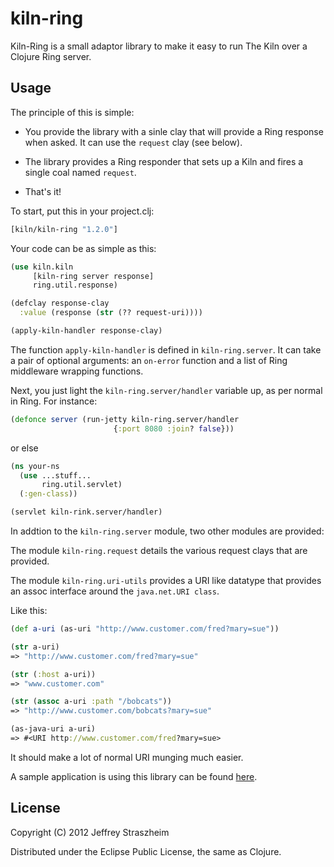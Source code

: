 # kiln-ring

Kiln-Ring is a small adaptor library to make it easy to run The Kiln
over a Clojure Ring server.

## Usage

The principle of this is simple:

* You provide the library with a sinle clay that will provide a Ring
  response when asked. It can use the `request` clay (see below).

* The library provides a Ring responder that sets up a Kiln and fires
  a single coal named `request`.

* That's it!

To start, put this in your project.clj:

````clojure
[kiln/kiln-ring "1.2.0"]
````

Your code can be as simple as this:

````clojure
(use kiln.kiln
     [kiln-ring server response]
     ring.util.response)

(defclay response-clay
  :value (response (str (?? request-uri))))

(apply-kiln-handler response-clay)
````

The function `apply-kiln-handler` is defined in `kiln-ring.server`. It
can take a pair of optional arguments: an `on-error` function and a
list of Ring middleware wrapping functions.

Next, you just light the `kiln-ring.server/handler` variable up, as
per normal in Ring. For instance:

````clojure
(defonce server (run-jetty kiln-ring.server/handler
	                   {:port 8080 :join? false}))
````

or else

````clojure
(ns your-ns
  (use ...stuff...
       ring.util.servlet)
  (:gen-class))

(servlet kiln-rink.server/handler)
````

In addtion to the `kiln-ring.server` module, two other modules are
provided:

The module `kiln-ring.request` details the various request clays that
are provided.

The module `kiln-ring.uri-utils` provides a URI like datatype that
provides an assoc interface around the `java.net.URI class`.

Like this:

 ````clojure
(def a-uri (as-uri "http://www.customer.com/fred?mary=sue"))

(str a-uri)
=> "http://www.customer.com/fred?mary=sue"

(str (:host a-uri))
=> "www.customer.com"

(str (assoc a-uri :path "/bobcats"))
=> "http://www.customer.com/bobcats?mary=sue"

(as-java-uri a-uri)
=> #<URI http://www.customer.com/fred?mary=sue>
````

It should make a lot of normal URI munging much easier.

A sample application is using this library can be found
[here](http://github.com/straszheimjeffrey/The-Kiln/tree/master/sample).

## License

Copyright (C) 2012 Jeffrey Straszheim

Distributed under the Eclipse Public License, the same as Clojure.
